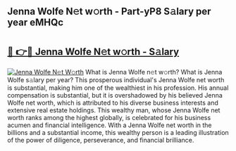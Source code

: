 ## Jenna Wolfe N𝚎t w𝚘rth - Part-yP8 S𝚊lary per year eMHQc

# <h2><a href="http://gc4kmjy.nevu.top/?p=Jenna+Wolfe">🔗 👉🔴 Jenna Wolfe N𝚎t w𝚘rth - S𝚊lary</a></h2>

[![Jenna Wolfe N𝚎t W𝚘rth](https://i.imgur.com/Oavwk0R.jpeg)](http://gc4kmjy.nevu.top/?p=Jenna+Wolfe)
What is Jenna Wolfe n𝚎t w𝚘rth? What is Jenna Wolfe s𝚊lary per year?
This prosperous individual's Jenna Wolfe net worth is substantial, making him one of the wealthiest in his profession. His annual compensation is substantial, but it is overshadowed by his believed Jenna Wolfe net worth, which is attributed to his diverse business interests and extensive real estate holdings. This wealthy man, whose Jenna Wolfe net worth ranks among the highest globally, is celebrated for his business acumen and financial intelligence. With a Jenna Wolfe net worth in the billions and a substantial income, this wealthy person is a leading illustration of the power of diligence, perseverance, and financial brilliance.

